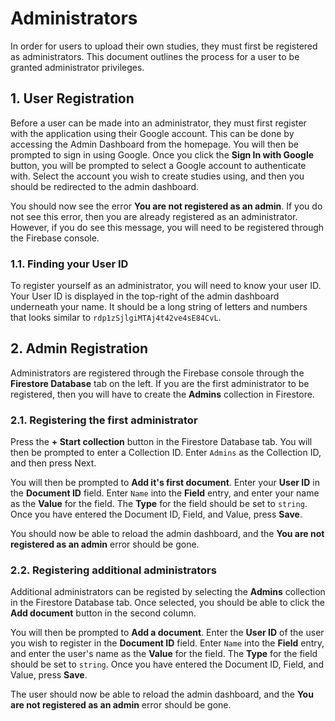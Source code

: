 # Administrators
In order for users to upload their own studies, they must first
be registered as administrators. This document outlines the
process for a user to be granted administrator privileges.

## 1. User Registration
Before a user can be made into an administrator, they must first
register with the application using their Google account. This
can be done by accessing the Admin Dashboard from the homepage.
You will then be prompted to sign in using Google. Once you click
the **Sign In with Google** button, you will be prompted to
select a Google account to authenticate with. Select the account
you wish to create studies using, and then you should be
redirected to the admin dashboard.

You should now see the error **You are not registered as an
admin**. If you do not see this error, then you are already
registered as an administrator. However, if you do see this
message, you will need to be registered through the Firebase
console.

### 1.1. Finding your User ID
To register yourself as an administrator, you will need to
know your user ID. Your User ID is displayed in the top-right
of the admin dashboard underneath your name. It should be a
long string of letters and numbers that looks similar to
`rdp1zSjlgiMTAj4t42ve4sE84CvL`.

## 2. Admin Registration
Administrators are registered through the Firebase console
through the **Firestore Database** tab on the left. If you
are the first administrator to be registered, then you will
have to create the **Admins** collection in Firestore.

### 2.1. Registering the first administrator
Press the **+ Start collection** button in the Firestore
Database tab. You will then be prompted to enter a
Collection ID. Enter `Admins` as the Collection ID,
and then press Next.

You will then be prompted to **Add it's first document**.
Enter your **User ID** in the **Document ID** field.
Enter `Name` into the **Field** entry, and enter your
name as the **Value** for the field. The **Type** for
the field should be set to `string`. Once you have
entered the Document ID, Field, and Value, press **Save**.

You should now be able to reload the admin dashboard, and
the **You are not registered as an admin** error should
be gone.

### 2.2. Registering additional administrators
Additional administrators can be registed by selecting
the **Admins** collection in the Firestore Database tab.
Once selected, you should be able to click the
**Add document** button in the second column.

You will then be prompted to **Add a document**.
Enter the **User ID** of the user you wish to register
in the **Document ID** field. Enter `Name` into the
**Field** entry, and enter the user's name as the **Value**
for the field. The **Type** for the field should be set
to `string`. Once you have entered the Document ID, Field,
and Value, press **Save**.

The user should now be able to reload the admin dashboard, and
the **You are not registered as an admin** error should
be gone.
